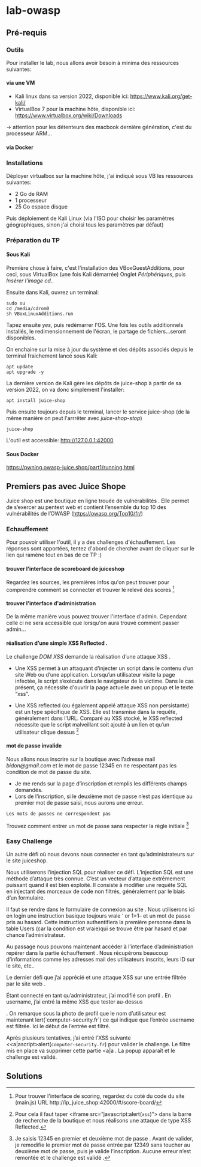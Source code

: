 # lab-owasp

## Pré-requis

### Outils

Pour installer le lab, nous allons avoir besoin à minima des ressources suivantes:

#### via une VM

* Kali linux dans sa version 2022, disponible ici: https://www.kali.org/get-kali/
* VirtualBox 7 pour la machine hôte, disponible ici: https://www.virtualbox.org/wiki/Downloads

-> attention pour les détenteurs des macbook dernière génération, c'est du processeur ARM...

#### via Docker



### Installations

Déployer virtualbox sur la machine hôte, j'ai indiqué sous VB les ressources suivantes:

* 2 Go de RAM
* 1 processeur
* 25 Go espace disque


Puis déploiement de Kali Linux (via l'ISO pour choisir les paramètres géographiques, sinon j'ai choisi tous les paramètres par défaut)

### Préparation du TP

#### Sous Kali

Première chose à faire, c'est l'installation des VBoxGuestAdditions, pour ceci, sous VirtualBox (une fois Kali démarrée)
Onglet _Périphériques_, puis _Insérer l'image cd_..

Ensuite dans Kali, ouvrez un terminal:

```
sudo su
cd /media/cdrom0
sh VBoxLinuxAdditions.run
```
Tapez ensuite _yes_, puis redémarrer l'OS. Une fois les outils additionnels installés, le redimensionnement de l'écran, le partage de fichiers...seront disponibles.

On enchaine sur la mise à jour du système et des dépôts associés depuis le terminal fraichement lancé sous Kali:

```
apt update
apt upgrade -y
```

La dernière version de Kali gère les dépôts de juice-shop à partir de sa version 2022, on va donc simplement l'installer:

```
apt install juice-shop
```

Puis ensuite toujours depuis le terminal, lancer le service juice-shop (de la même manière on peut l'arrrêter avec _juice-shop-stop_)


```
juice-shop
```

L'outil est accessible: http://127.0.0.1:42000

#### Sous Docker

https://pwning.owasp-juice.shop/part1/running.html

## Premiers pas avec Juice Shope

Juice shop est une boutique en ligne trouée de vulnérabilités . Elle permet de s’exercer au pentest web et contient l’ensemble du top 10 des vulnérabilités de l’OWASP (https://owasp.org/Top10/fr/)

### Echauffement

Pour pouvoir utiliser l'outil, il y a des challenges d'échauffement. Les réponses sont apportées, tentez d'abord de chercher avant de cliquer sur le lien qui ramène tout en bas de ce TP :)

#### trouver l’interface de scoreboard de juiceshop

Regardez les sources, les premières infos qu'on peut trouver pour comprendre comment se connecter et trouver le relevé des scores [^interface]

#### trouver l'interface d'administration

De la même manière vous pouvez trouver l'interface d'admin. Cependant celle ci ne sera accessible que lorsqu'on aura trouvé comment passer admin...

#### réalisation d’une simple XSS Reflected . 

Le challenge _DOM XSS_ demande la réalisation d’une attaque XSS . 

* Une XSS permet à un attaquant d’injecter un script dans le contenu d’un site Web ou d’une application. Lorsqu’un utilisateur visite la page infectée, le script s’exécute dans le navigateur de la victime. Dans le cas présent, ça nécessite d'ouvrir la page actuelle avec un popup et le texte “xss”.

* Une XSS reflected (ou également appelé attaque XSS non persistante) est un type spécifique de XSS. Elle est transmise dans la requête, généralement dans l’URL. Comparé au XSS stocké, le XSS reflected nécessite que le script malveillant soit ajouté à un lien et qu’un utilisateur clique dessus [^xss-reflected]

#### mot de passe invalide

Nous allons nous inscrire sur la boutique avec l’adresse mail _bidon@gmail.com_ et le mot de passe 12345 en ne respectant pas les condition de mot de passe du site.

* Je me rends sur la page d’inscription et remplis les différents champs demandés.
* Lors de l’inscription, si le deuxième mot de passe n’est pas identique au premier mot de passe saisi, nous aurons une erreur.

```
Les mots de passes ne correspondent pas
```

Trouvez comment entrer un mot de passe sans respecter la règle initiale [^mdp]

### Easy Challenge

Un autre défi où nous devons nous connecter en tant qu’administrateurs sur le site juiceshop.

Nous utiliserons l’injection SQL pour réaliser ce défi. L’injection SQL est une méthode d’attaque très connue. C’est un vecteur d’attaque extrêmement puissant quand il est bien exploité. Il consiste à modifier une requête SQL en injectant des morceaux de code non filtrés, généralement par le biais d’un formulaire.

Il faut se rendre dans le formulaire de connexion au site . Nous utiliserons ici en login une instruction basique toujours vraie ‘ or 1=1– et un mot de passe pris au hasard. Cette instruction authentifiera la première personne dans la table Users (car la condition est vraie)qui se trouve être par hasard et par chance l’administrateur.

Au passage nous pouvons maintenant accéder à l’interface d’administration repérer dans la partie échauffement . Nous récupérons beaucoup d’informations comme les adresses mail des utilisateurs inscrits, leurs ID sur le site, etc..

Le dernier défi que j’ai apprécié et une attaque XSS sur une entrée filtrée par le site web .

Étant connecté en tant qu’administrateur, j’ai modifié son profil . En username, j’ai entré la même XSS que tester au-dessus
<script>alert(`computer-security.fr`)</script> . On remarque sous la photo de profil que le nom d’utilisateur est maintenant lert(`computer-security.fr`) ce qui indique que l’entrée username est filtrée. Ici le début de l’entrée est filtré.

Après plusieurs tentatives, j’ai entré l’XSS suivante
<<a|ascript>alert(`computer-security.fr`)</script> pour valider le challenge. Le filtre mis en place va supprimer cette partie <a|a . La popup apparaît et le challenge est validé.


## Solutions

[^interface]: Pour trouver l'interface de scoring, regardez du coté du code du site (main.js) 
URL http://ip_juice_shop:42000/#/score-board/ 


[^xss-reflected]: Pour cela il faut taper <iframe src=”javascript:alert(`xss`)”> dans la barre de recherche de la boutique et nous réalisons une attaque de type XSS Reflected.

[^mdp]: Je saisis 12345 en premier et deuxième mot de passe . Avant de valider, je remodifie le premier mot de passe entrée par 12349 sans toucher au deuxième mot de passe, puis je valide l’inscription. Aucune erreur n’est remontée et le challenge est validé .

